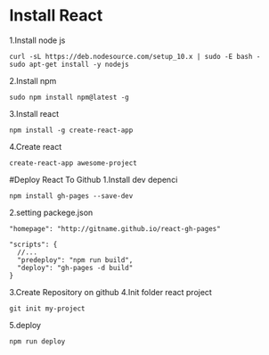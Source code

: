 # Install React
1.Install node js
```
curl -sL https://deb.nodesource.com/setup_10.x | sudo -E bash -
sudo apt-get install -y nodejs
```
2.Install npm
```
sudo npm install npm@latest -g
```
3.Install react
```
npm install -g create-react-app
```
4.Create react
```
create-react-app awesome-project
```

#Deploy React To Github
1.Install dev depenci
```
npm install gh-pages --save-dev
```
2.setting packege.json
```
"homepage": "http://gitname.github.io/react-gh-pages"

"scripts": {
  //...
  "predeploy": "npm run build",
  "deploy": "gh-pages -d build"
}
```
3.Create Repository on github
4.Init folder react project
```
git init my-project
```
5.deploy
```
npm run deploy
```

